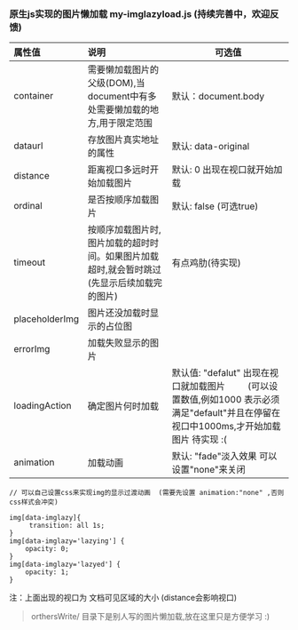 
### 原生js实现的图片懒加载  my-imglazyload.js (持续完善中，欢迎反馈)


| 属性值 | 说明  | 可选值 |   
| :---------|:------------| -----|
| container     | 需要懒加载图片的父级(DOM),当document中有多处需要懒加载的地方,用于限定范围 | 默认：document.body |
| dataurl  |  存放图片真实地址的属性        |   默认: data-original |
| distance|     距离视口多远时开始加载图片  |   默认: 0  出现在视口就开始加载  |
|ordinal |   是否按顺序加载图片　　　     |   默认: false   (可选true)  |
| timeout|    按顺序加载图片时,图片加载的超时时间。如果图片加载超时,就会暂时跳过(先显示后续加载完的图片)  | 有点鸡肋(待实现)        |
| placeholderImg|    图片还没加载时显示的占位图    |     |
| errorImg|     加载失败显示的图片   |     |
| loadingAction|   确定图片何时加载　　　    |  默认值: "defalut" 出现在视口就加载图片 　      　(可以设置数值,例如1000 表示必须满足"default"并且在停留在视口中1000ms,才开始加载图片   待实现 :( |
|animation|      加载动画　　　　  |   默认: "fade"淡入效果   可以设置"none"来关闭  |

```
// 可以自己设置css来实现img的显示过渡动画  (需要先设置 animation:"none" ,否则css样式会冲突)

img[data-imglazy]{
     transition: all 1s;
}
img[data-imglazy='lazying'] {    
    opacity: 0;
}
img[data-imglazy='lazyed'] {
    opacity: 1;
}

```

注：上面出现的视口为 文档可见区域的大小  (distance会影响视口)

> orthersWrite/ 目录下是别人写的图片懒加载,放在这里只是方便学习 :)